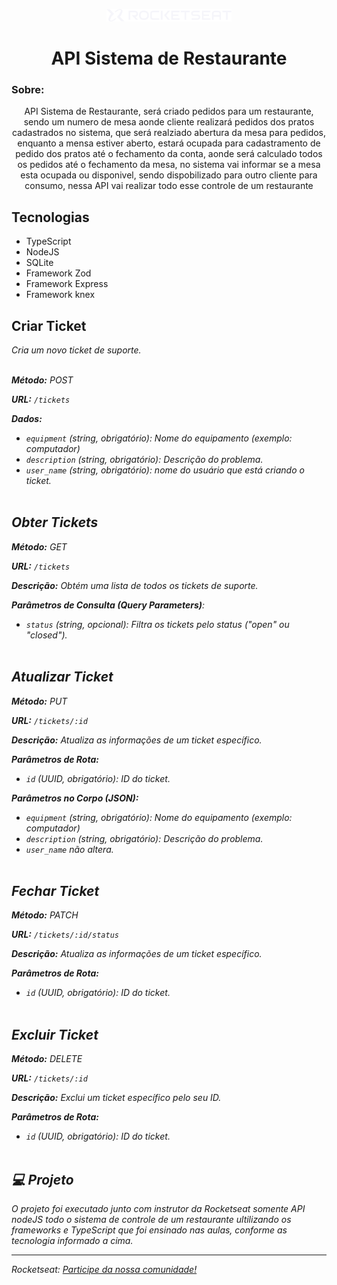 
<p align="center">
  <img alt="Logo - Rocketseat" src="./github/logo.png" width="200px" />
</p>

<h1 align="center"> API Sistema de Restaurante </h1>
<h3> Sobre:</h3>
<p align="center">
API Sistema de Restaurante, será criado pedidos para um restaurante, sendo um numero de mesa aonde cliente realizará pedidos dos pratos cadastrados no sistema, que será realziado abertura da mesa para pedidos, enquanto a mensa estiver aberto, estará ocupada para cadastramento de pedido dos pratos até o fechamento da conta, aonde será calculado todos os pedidos até o fechamento da mesa, no sistema vai informar se a mesa esta ocupada ou disponivel, sendo dispobilizado para outro cliente para consumo, nessa API vai realizar todo esse controle de um restaurante 
</p>


## Tecnologias ##

- TypeScript
- NodeJS
- SQLite
- Framework Zod
- Framework Express
- Framework knex


## Criar Ticket ##
<i>Cria um novo ticket de suporte.<i><br><br>

**Método:** POST

**URL:** `/tickets`

**Dados:**

- `equipment` (string, obrigatório): Nome do equipamento (exemplo: computador)
- `description` (string, obrigatório): Descrição do problema.
- `user_name` (string, obrigatório): nome do usuário que está criando o ticket.<br><br>


## Obter Tickets<br>
**Método:** GET

**URL:** `/tickets`

**Descrição:** Obtém uma lista de todos os tickets de suporte.

**Parâmetros de Consulta (Query Parameters)**:

- `status` (string, opcional): Filtra os tickets pelo status ("open" ou "closed").<br><br>

## Atualizar Ticket<br>
**Método:** PUT

**URL:** `/tickets/:id`

**Descrição:** Atualiza as informações de um ticket específico.

**Parâmetros de Rota:**

- `id` (UUID, obrigatório): ID do ticket.

**Parâmetros no Corpo (JSON):**

- `equipment` (string, obrigatório): Nome do equipamento (exemplo: computador)
- `description` (string, obrigatório): Descrição do problema.
- `user_name` não altera.<br><br>

## Fechar Ticket<br>
**Método:** PATCH

**URL:** `/tickets/:id/status`

**Descrição:** Atualiza as informações de um ticket específico.

**Parâmetros de Rota:**

- `id` (UUID, obrigatório): ID do ticket.<br><br>

## Excluir Ticket<br>
**Método:** DELETE

**URL:** `/tickets/:id`

**Descrição:** Exclui um ticket específico pelo seu ID.

**Parâmetros de Rota:**

- `id` (UUID, obrigatório): ID do ticket.<br><br>

## 💻 Projeto

O projeto foi executado junto com instrutor da Rocketseat somente API nodeJS todo o sistema de controle de um restaurante ultilizando os frameworks e TypeScript que foi ensinado nas aulas, conforme as tecnologia informado a cima.

---

Rocketseat: [Participe da nossa comunidade!](https://www.rocketseat.com.br/)
